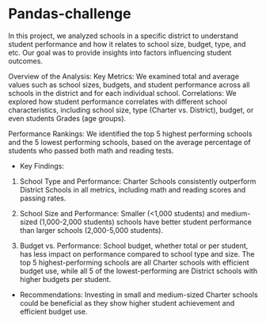 # Pandas-challenge

In this project, we analyzed schools in a specific district to understand student performance and how it relates to school size, budget, type, and etc. Our goal was to provide insights into factors influencing student outcomes.

Overview of the Analysis:
Key Metrics: We examined total and average values such as school sizes, budgets, and student performance across all schools in the district and for each individual school.
Correlations: We explored how student performance correlates with different school characteristics, including school size, type (Charter vs. District), budget, or even students Grades (age groups).

Performance Rankings: We identified the top 5 highest performing schools and the 5 lowest performing schools, based on the average percentage of students who passed both math and reading tests.

* Key Findings:
1. School Type and Performance:
Charter Schools consistently outperform District Schools in all metrics, including math and reading scores and passing rates.

2. School Size and Performance:
Smaller (<1,000 students) and medium-sized (1,000-2,000 students) schools have better student performance than larger schools (2,000-5,000 students).

3. Budget vs. Performance:
School budget, whether total or per student, has less impact on performance compared to school type and size. The top 5 highest-performing schools are all Charter schools with efficient budget use, while all 5 of the lowest-performing are District schools with higher budgets per student.

* Recommendations:
Investing in small and medium-sized Charter schools could be beneficial as they show higher student achievement and efficient budget use.